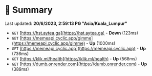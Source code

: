# 📖 Summary
Last updated: **20/6/2023, 2:59:13 PG "Asia/Kuala_Lumpur"**

- `GET` [https://hst.aytea.ga](https://hst.aytea.ga) - **Down** (123ms)
- `GET` [https://memeapi.cyclic.app/gimme](https://memeapi.cyclic.app/gimme) - **Up** (1000ms)
- `GET` [https://memeapi.cyclic.app](https://memeapi.cyclic.app) - **Up** (736ms)
- `GET` [https://klik.ml/health](https://klik.ml/health) - **Up** (568ms)
- `GET` [https://dumb.onrender.com](https://dumb.onrender.com) - **Up** (389ms)
